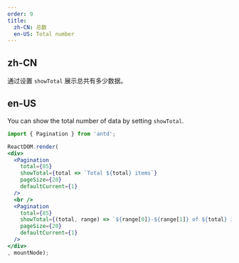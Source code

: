 ```yaml
---
order: 9
title:
  zh-CN: 总数
  en-US: Total number
---
```


## zh-CN

通过设置 `showTotal` 展示总共有多少数据。

## en-US

You can show the total number of data by setting `showTotal`.

````jsx
import { Pagination } from 'antd';

ReactDOM.render(
<div>
  <Pagination
    total={85}
    showTotal={total => `Total ${total} items`}
    pageSize={20}
    defaultCurrent={1}
  />
  <br />
  <Pagination
    total={85}
    showTotal={(total, range) => `${range[0]}-${range[1]} of ${total} items`}
    pageSize={20}
    defaultCurrent={1}
  />
</div>
, mountNode);
````
